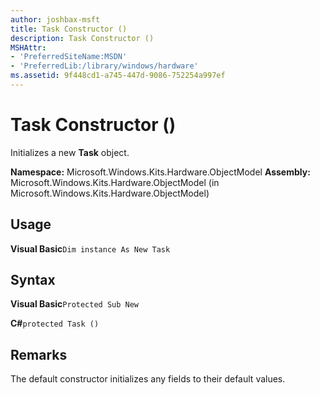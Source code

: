 ```yaml
---
author: joshbax-msft
title: Task Constructor ()
description: Task Constructor ()
MSHAttr:
- 'PreferredSiteName:MSDN'
- 'PreferredLib:/library/windows/hardware'
ms.assetid: 9f448cd1-a745-447d-9086-752254a997ef
---
```


# Task Constructor ()


Initializes a new **Task** object.

**Namespace:** Microsoft.Windows.Kits.Hardware.ObjectModel **Assembly:** Microsoft.Windows.Kits.Hardware.ObjectModel (in Microsoft.Windows.Kits.Hardware.ObjectModel)

## Usage


**Visual Basic**`Dim instance As New Task`

## Syntax


**Visual Basic**`Protected Sub New`

**C#**`protected Task ()`

## Remarks


The default constructor initializes any fields to their default values.

 

 






